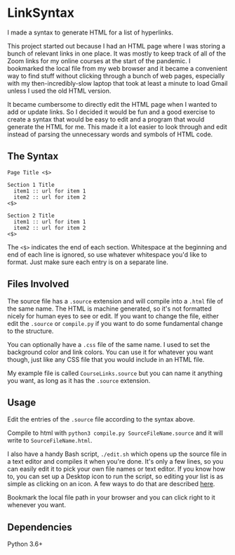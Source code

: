 # LinkSyntax
I made a syntax to generate HTML for a list of hyperlinks.

This project started out because I had an HTML page where I was storing a bunch of relevant links in one place. It was mostly to keep track
of all of the Zoom links for my online courses at the start of the pandemic.
I bookmarked the local file from my web browser and it became a convenient way to find stuff without clicking through a bunch of web pages,
especially with my then-incredibly-slow laptop that took at least a minute to load Gmail unless I used the old HTML version.

It became cumbersome to directly edit the HTML page when I wanted to add or update links. So I decided it would be fun and a good exercise
to create a syntax that would be easy to edit and a program that would generate the HTML for me. This made it a lot easier to look through
and edit instead of parsing the unnecessary words and symbols of HTML code.

## The Syntax

```
Page Title <$>

Section 1 Title
  item1 :: url for item 1
  item2 :: url for item 2
<$>

Section 2 Title
  item1 :: url for item 1
  item2 :: url for item 2
<$>
```

The `<$>` indicates the end of each section.
Whitespace at the beginning and end of each line is ignored, so use whatever whitespace you'd like to format. Just make sure each entry is on a separate line.


## Files Involved

The source file has a `.source` extension and will compile into a `.html` file of the same name. The HTML is machine generated, so it's not formatted nicely for human eyes to see or edit. If you want to change the file, either edit the `.source` or `compile.py` if you want to do some fundamental change to the structure.

You can optionally have a `.css` file of the same name. I used to set the background color and link colors. You can use it for whatever you want though, just like any CSS file that you would include in an HTML file.

My example file is called `CourseLinks.source` but you can name it anything you want, as long as it has the `.source` extension.


## Usage

Edit the entries of the `.source` file according to the syntax above.

Compile to html with `python3 compile.py SourceFileName.source` and it will write to `SourceFileName.html`.

I also have a handy Bash script, `./edit.sh` which opens up the source file in a text editor and compiles it when you're done. It's only a few lines, so you can easily edit it to pick your own file names or text editor. If you know how to, you can set up a Desktop icon to run the script, so editing your list is as simple as clicking on an icon. A few ways to do that are described [here](https://askubuntu.com/questions/299052/how-to-execute-sh-script-from-a-desktop-shortcut).

Bookmark the local file path in your browser and you can click right to it whenever you want.

## Dependencies
Python 3.6+
